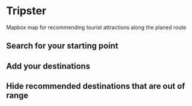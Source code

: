 # Tripster
Mapbox map for recommending tourist attractions along the planed route

## Search for your starting point

## Add your destinations

## Hide recommended destinations that are out of range
